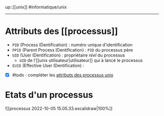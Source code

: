 up::[[unix]]
#informatique/unix

----

# Attributs des [[processus]] 
 - `PID` (Process IDentification) : numéro unique d'identification
 - `PPID` (Parent Process IDentification) : `PID` du processus père
 - `UID` (User IDentification) : propriétaire _réel_ du processus
     - `UID` de l'[[unix utilisateur|utilisateur]] qui à lancé le processus
 - `EUID` (Effective User IDentification) : 

 - [x] #todo : compléter les [attributs des processus unix](https://stackoverflow.com/questions/30493424/what-is-the-difference-between-a-process-pid-ppid-uid-euid-gid-and-egid)

# Etats d'un processus
![[processus 2022-10-05 15.05.33.excalidraw|100%]]
